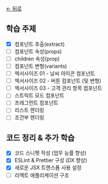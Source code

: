 [← 뒤로](../README.md)

## 학습 주제

- [x] 컴포넌트 추출(extract)
- [ ] 컴포넌트 속성(props)
- [ ] children 속성(prop)
- [ ] 컴포넌트 변형(variants)
- [ ] 엑서사이즈 01 - 날씨 아이콘 컴포넌트
- [ ] 엑서사이즈 02 - 버튼 컴포넌트 (및 변형)
- [ ] 엑서사이즈 03 - 고객 관리 항목 컴포넌트
- [ ] 스트릭트 모드 컴포넌트
- [ ] 프레그먼트 컴포넌트
- [ ] 리스트 렌더링
- [ ] 조건부 렌더링

## 코드 정리 & 추가 학습

- [x] 코드 스니펫 작성 (업무 능률 향상)
- [x] ESLint & Prettier 구성 (DX 향상)
- [x] 새로운 JSX 트랜스폼 사용 설정
- [ ] 리액트 애플리케이션 구조